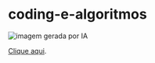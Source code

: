 # coding-e-algoritmos

![imagem gerada por IA](https://i0.wp.com/eduka.ai/wp-content/uploads/2024/02/Inteligencia-Artificial-ChatGPT.webp?fit=1792%2C1024&ssl=1)

[Clique aqui](https://miro.com/welcomeonboard/dGtlT1hpQ0dRbnBTcDRXemRPcldKQ0xXTlF4TUJSSWtBdlEwOUUzYlFTL0V2WUVsTExSRWJ3MTdOYVJieG9tN2RXNzdvU0tzTzFIbFk0Y29nQVVkR2h2RCs5aHErdi8rVDE2cklITTRPSGRySXphWUNhY0dGMkFvWVZ4YkVBaXNQdGo1ZEV3bUdPQWRZUHQzSGl6V2NBPT0hdjE=?share_link_id=781237286332).
